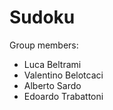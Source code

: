 # Sudoku

Group members:
- Luca Beltrami
- Valentino Belotcaci
- Alberto Sardo
- Edoardo Trabattoni
